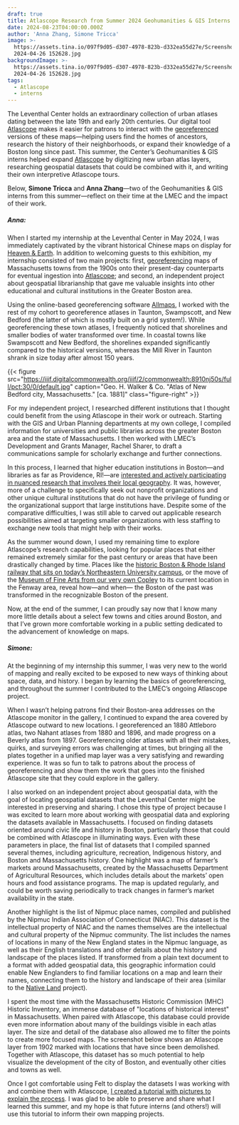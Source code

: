 ```yaml
---
draft: true
title: Atlascope Research from Summer 2024 Geohumanities & GIS Interns
date: 2024-08-23T04:00:00.000Z
author: 'Anna Zhang, Simone Tricca'
image: >-
  https://assets.tina.io/097f9d05-d307-4978-823b-d332ea55d27e/Screenshot
  2024-04-26 152628.jpg
backgroundImage: >-
  https://assets.tina.io/097f9d05-d307-4978-823b-d332ea55d27e/Screenshot
  2024-04-26 152628.jpg
tags:
  - Atlascope
  - interns
---
```


The Leventhal Center holds an extraordinary collection of urban atlases dating between the late 19th and early 20th centuries. Our digital tool [Atlascope](https://atlascope.org) makes it easier for patrons to interact with the [georeferenced](https://www.leventhalmap.org/projects/digital-projects/georeferencing/) versions of these maps—helping users find the homes of ancestors, research the history of their neighborhoods, or expand their knowledge of a Boston long since past. This summer, the Center’s Geohumanities & GIS interns helped expand [Atlascope](https://www.atlascope.org/) by digitizing new urban atlas layers, researching geospatial datasets that could be combined with it, and writing their own interpretive Atlascope tours.

Below, **Simone Tricca** and **Anna Zhang**—two of the Geohumanities & GIS interns from this summer—reflect on their time at the LMEC and the impact of their work.

##### **Anna:**

When I started my internship at the Leventhal Center in May 2024, I was immediately captivated by the vibrant historical Chinese maps on display for [Heaven & Earth](https://www.leventhalmap.org/digital-exhibitions/heaven-and-earth/). In addition to welcoming guests to this exhibition, my internship consisted of two main projects: first, [georeferencing](https://www.leventhalmap.org/projects/digital-projects/georeferencing/) maps of Massachusetts towns from the 1900s onto their present-day counterparts for eventual ingestion into [Atlascope](https://www.atlascope.org/); and second, an independent project about geospatial librarianship that gave me valuable insights into other educational and cultural institutions in the Greater Boston area.

Using the online-based georeferencing software [Allmaps](https://www.leventhalmap.org/projects/digital-projects/allmaps/), I worked with the rest of my cohort to georeference atlases in Taunton, Swampscott, and New Bedford (the latter of which is mostly built on a grid system!). While georeferencing these town atlases, I frequently noticed that shorelines and smaller bodies of water transformed over time. In coastal towns like Swampscott and New Bedford, the shorelines expanded significantly compared to the historical versions, whereas the Mill River in Taunton shrank in size today after almost 150 years.

{{< figure src="https://iiif.digitalcommonwealth.org/iiif/2/commonwealth:8910nj50s/full/pct:30/0/default.jpg" caption="Geo. H. Walker & Co. &#x22;Atlas of New Bedford city, Massachusetts.&#x22; [ca. 1881]" class="figure-right" >}}

For my independent project, I researched different institutions that I thought could benefit from the using Atlascope in their work or outreach. Starting with the GIS and Urban Planning departments at my own college, I compiled information for universities and public libraries across the greater Boston area and the state of Massachusetts. I then worked with LMEC’s Development and Grants Manager, Rachel Sharer, to draft a communications sample for scholarly exchange and further connections.

In this process, I learned that higher education institutions in Boston—and libraries as far as Providence, RI!—are [interested and actively participating in nuanced research that involves their local geography](https://statics.teams.cdn.office.net/evergreen-assets/safelinks/1/atp-safelinks.html). It was, however, more of a challenge to specifically seek out nonprofit organizations and other unique cultural institutions that do not have the privilege of funding or the organizational support that large institutions have. Despite some of the comparative difficulties, I was still able to carved out applicable research possibilities aimed at targeting smaller organizations with less staffing to exchange new tools that might help with their works.

As the summer wound down, I used my remaining time to explore Atlascope’s research capabilities, looking for popular places that either remained extremely similar for the past century or areas that have been drastically changed by time. Places like the [historic Boston & Rhode Island railway that sits on today’s Northeastern University campus](https://www.atlascope.org), or the move of the [Museum of Fine Arts from our very own Copley](https://www.atlascope.org) to its current location in the Fenway area, reveal how—and when— the Boston of the past was transformed in the recognizable Boston of the present.

Now, at the end of the summer, I can proudly say now that I know many more little details about a select few towns and cities around Boston, and that I’ve grown more comfortable working in a public setting dedicated to the advancement of knowledge on maps.

##### **Simone:**

At the beginning of my internship this summer, I was very new to the world of mapping and really excited to be exposed to new ways of thinking about space, data, and history. I began by learning the basics of georeferencing, and throughout the summer I contributed to the LMEC’s ongoing Atlascope project.

When I wasn’t helping patrons find their Boston-area addresses on the Atlascope monitor in the gallery, I continued to expand the area covered by Atlascope outward to new locations. I georeferenced an 1880 Attleboro atlas, two Nahant atlases from 1880 and 1896, and made progress on a Beverly atlas from 1897. Georeferencing older atlases with all their mistakes, quirks, and surveying errors was challenging at times, but bringing all the plates together in a unified map layer was a very satisfying and rewarding experience. It was so fun to talk to patrons about the process of georeferencing and show them the work that goes into the finished Atlascope site that they could explore in the gallery.

I also worked on an independent project about geospatial data, with the goal of locating geospatial datasets that the Leventhal Center might be interested in preserving and sharing. I chose this type of project because I was excited to learn more about working with geospatial data and exploring the datasets available in Massachusetts. I focused on finding datasets oriented around civic life and history in Boston, particularly those that could be combined with Atlascope in illuminating ways. Even with these parameters in place, the final list of datasets that I compiled spanned several themes, including agriculture, recreation, Indigenous history, and Boston and Massachusetts history. One highlight was a map of farmer’s markets around Massachusetts, created by the Massachusetts Department of Agricultural Resources, which includes details about the markets’ open hours and food assistance programs. The map is updated regularly, and could be worth saving periodically to track changes in farmer’s market availability in the state.

Another highlight is the list of Nipmuc place names, compiled and published by the Nipmuc Indian Association of Connecticut (NIAC). This dataset is the intellectual property of NIAC and the names themselves are the intellectual and cultural property of the Nipmuc community. The list includes the names of locations in many of the New England states in the Nipmuc language, as well as their English translations and other details about the history and landscape of the places listed. If transformed from a plain text document to a format with added geospatial data, this geographic information could enable New Englanders to find familiar locations on a map and learn their names, connecting them to the history and landscape of their area (similar to the [Native Land](https://native-land.ca/) project).

I spent the most time with the Massachusetts Historic Commission (MHC) Historic Inventory, an immense database of "locations of historical interest" in Massachusetts. When paired with Atlascope, this database could provide even more information about many of the buildings visible in each atlas layer. The size and detail of the database also allowed me to filter the points to create more focused maps. The screenshot below shows an Atlascope layer from 1902 marked with locations that have since been demolished. Together with Atlascope, this dataset has so much potential to help visualize the development of the city of Boston, and eventually other cities and towns as well.

Once I got comfortable using Felt to display the datasets I was working with and combine them with Atlascope, [I created a tutorial with pictures to explain the process](https://www.notion.so/f3a635602a6542019c80ddfcb6cf47bf?pvs=21). I was glad to be able to preserve and share what I learned this summer, and my hope is that future interns (and others!) will use this tutorial to inform their own mapping projects.
